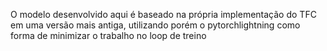O modelo desenvolvido aqui é baseado na própria implementação do TFC em uma versão mais antiga, utilizando porém o pytorchlightning como forma de minimizar o trabalho no loop de treino